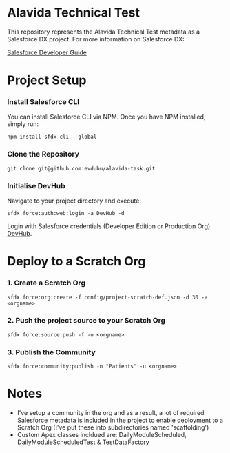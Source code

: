 # Alavida Technical Test
This repository represents the Alavida Technical Test metadata as a  Salesforce DX project. For more information on Salesforce DX:

[Salesforce Developer Guide](https://developer.salesforce.com/docs/atlas.en-us.sfdx_dev.meta/sfdx_dev/sfdx_dev_intro.htm)

# Project Setup

### Install Salesforce CLI

You can install Salesforce CLI via NPM. Once you have NPM installed, simply run:

    npm install sfdx-cli --global

### Clone the Repository

    git clone git@github.com:evdubu/alavida-task.git

### Initialise DevHub

Navigate to your project directory and execute:

    sfdx force:auth:web:login -a DevHub -d

Login with Salesforce credentials (Developer Edition or Production Org) [DevHub](https://developer.salesforce.com/docs/atlas.en-us.sfdx_setup.meta/sfdx_setup/sfdx_setup_enable_devhub.htm).

# Deploy to a Scratch Org

### 1. Create a Scratch Org

    sfdx force:org:create -f config/project-scratch-def.json -d 30 -a <orgname>

### 2. Push the project source to your Scratch Org

    sfdx force:source:push -f -u <orgname>

### 3. Publish the Community

    sfdx force:community:publish -n "Patients" -u <orgname>

# Notes
-  I've setup a community in the org and as a result, a lot of required Salesforce metadata is included in the project to enable deployment to a Scratch Org (I've put these into subdirectories named 'scaffolding')
- Custom Apex classes incldued are: DailyModuleScheduled, DailyModuleScheduledTest & TestDataFactory